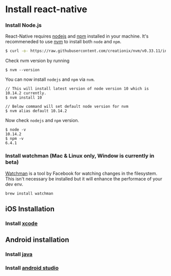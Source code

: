 # Install react-native

### Install Node.js
React-Native requires [nodejs](https://nodejs.org/) and [npm](npmjs.com) installed in your machine.
It's recommeneded to use [nvm](https://github.com/creationix/nvm) to install both `node` and `npm`.

```sh
$ curl -o- https://raw.githubusercontent.com/creationix/nvm/v0.33.11/install.sh | bash
```

Check nvm version by running
```
$ nvm --version
```

You can now install `nodejs` and `npm` via `nvm`.
```
// This will install latest version of node version 10 which is 10.14.2 currently.
$ nvm install 10

// Below command will set default node version for nvm
$ nvm alias default 10.14.2
```

Now check `nodejs` and `npm` version.
```
$ node -v
10.14.2
$ npm -v
6.4.1
```

### Install watchman (Mac & Linux only, Window is currently in beta)
[Watchman](https://facebook.github.io/watchman/) is a tool by Facebook for watching changes in the filesystem. This isn't necessary be installed but it will enhance the performace of your dev env.
```
brew install watchman
```

## iOS Installation
### Install [xcode](https://developer.apple.com/kr/xcode/)


## Android installation
### Install [java](https://www.oracle.com/technetwork/java/javase/downloads/index.html)
### Install [android studio](https://developer.android.com/studio/?hl=ko)
